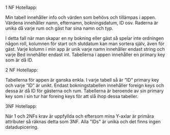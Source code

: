 1 NF Hotellapp:

Min tabell innehåller info och värden som behövs och tillämpas i appen. Värdena innehåller namn, efternamn, bokningsdatum, ID osv. 
Raderna är unika då varje rum och gäst har sina namn och typ.

I detta fall när man skapar en ny bokning eller gäst så spelar inte ordningen någon roll, kolumnen för start och slutdatum kan man sortera själv, även för gäst. 
Varje kolumn i min app är unik varje namn innehåller endast string och varje Bed innehåller endast int. Tabellerna i appen innehåller en primary key som är då ID.

2 NF Hotellapp:

Tabellerna för appen är ganska enkla. I varje tabell så är ”ID” primary key och varje ”ID” är unikt. 
Endast bokningstabellen innehåller foreign keys och dessa är då ID för gästerna och rum. 
Tabellerna är beroende av sin primary key som i sin tur har foreing keys för att slå ihop dessa tabeller.

3NF Hotellapp:

När 1 och 2NFs krav är uppfyllda och eftersom mina Y-axlar är primära attributer så räknas detta som 3NF.
Alla "IDs" är unika och det finns ingen datadupicering.
